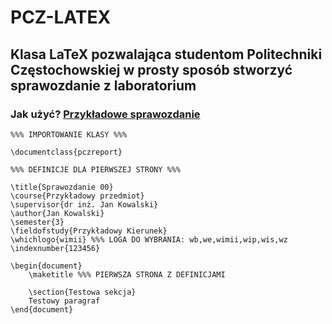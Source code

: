# PCZ-LATEX
## Klasa LaTeX pozwalająca studentom Politechniki Częstochowskiej w prosty sposób stworzyć sprawozdanie z laboratorium

### Jak użyć? [Przykładowe sprawozdanie](https://github.com/xabix99/pcz-latex/blob/master/template/example.pdf)

```
%%% IMPORTOWANIE KLASY %%%

\documentclass{pczreport} 

%%% DEFINICJE DLA PIERWSZEJ STRONY %%%

\title{Sprawozdanie 00}
\course{Przykładowy przedmiot}
\supervisor{dr inż. Jan Kowalski}
\author{Jan Kowalski}
\semester{3}
\fieldofstudy{Przykładowy Kierunek}
\whichlogo{wimii} %%% LOGA DO WYBRANIA: wb,we,wimii,wip,wis,wz
\indexnumber{123456}

\begin{document}
    \maketitle %%% PIERWSZA STRONA Z DEFINICJAMI

    \section{Testowa sekcja}
    Testowy paragraf
\end{document}
```

